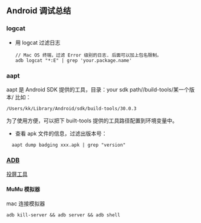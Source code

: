 ## Android 调试总结





### logcat

- 用 logcat 过滤日志

  ```shell
  // Mac OS 终端，过滤 Error 级别的日志. 后面可以加上包名限制。
  adb logcat "*:E" | grep 'your.package.name'
  ```




### aapt

aapt 是 Android SDK 提供的工具，目录：your sdk path//build-tools/某一个版本/ 比如：

```shell
/Users/kk/Library/Android/sdk/build-tools/30.0.3
```

为了使用方便，可以把下 built-tools 提供的工具路径配置到环境变量中。

- 查看 apk 文件的信息，过滤出版本号：

```shell
  aapt dump badging xxx.apk | grep "version"
```

  

### [ADB](./ADB.md)



[投屏工具](./screen_control.md)



#### MuMu 模拟器

mac 连接模拟器

```shell
adb kill-server && adb server && adb shell
```



